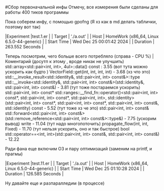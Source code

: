 #Сбор первоначальной инфы
Отмечу, все измерения были сделаны для работы 400 тиков программы

Пока соберем инфу, с помощью gpofng 
(Я хз как в md делать таблички, поэтому вот так)
 
|Experiment      |test.1.er                                   |
|  Target        | './a.out'                                  |
|  Host          | HomeWork (x86_64, Linux 6.5.0-44-generic)  |
|  Start Time    | Wed Dec 25 00:01:42 2024                   |
|  Duration      | 263.552 Seconds                            |


Теперь посмотрим, чего больше всего потребляло   (справа - CPU %)
| Коментарий
(досутп к этому , вроде никак не улучшить) std::array<std::pair<int, int>, 4ul>::data() const   : 3.55
 (вот тута можно ускорить как будто )      VectorField::get(int, int, int, int) - 3.68 
 (хз что это)    std::__invoke_result<std::identity&, std::pair<int, int> const&>::type std::__invoke<std::identity&, std::pair<int, int> const&>(std::identity&, std::pair<int, int> const&)  - 3.81
 (тут тоже постараемся ускорить)       std::pair<int, int> const* std::ranges::__find_fn::operator()<std::pair<int, int> const*, std::pair<int, int> const*, std::pair<int, int>, std::identity>(std::pair<int, int> const*, std::pair<int, int> const*, std::pair<int, int> const&, std::identity) const  -  5.52
 (тут тоже хз че это)       std::pair<int, int> const& std::forward<std::pair<int, int> const&>(std::remove_reference<std::pair<int, int> const&>::type&) -  7.75
 (ускорим вывод)    write - 11.04
 (тут надо многопоточить)         propagate_flow(int, int, Fixed) - 11.70
 (тут нельзя ускорить, оно и так быстрое)      bool std::operator==<int, int>(std::pair<int, int> const&, std::pair<int, int> const&) - 12.22

Ради фана еще включим O3 и пару оптимизаций (заменим на printf, и прагмы)

|Experiment      |test.11.er                                  |
| Target        | './a.out'                                   |
| Host          | HomeWork (x86_64, Linux 6.5.0-44-generic)   |
| Start Time    | Wed Dec 25 01:10:28 2024                    |
| Duration      | 126.585 Seconds                             |

Ну давайте еще и разпаралледим (в процессе) 
